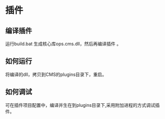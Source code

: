 ﻿# 插件 #
## 编译插件 ##

运行build.bat 生成核心库ops.cms.dll，然后再编译插件 。

## 如何运行 ##
将编译的dll，拷贝到CMS的plugins目录下，重启。

## 如何调试 ##
可在插件项目配置中，编译并生在到plugins目录下,采用附加进程的方式调试插件。